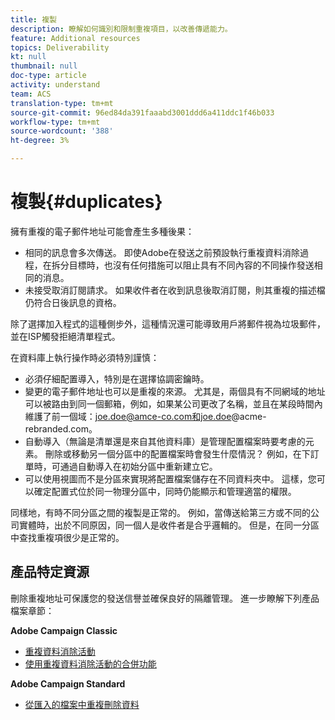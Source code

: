 ```yaml
---
title: 複製
description: 瞭解如何識別和限制重複項目，以改善傳遞能力。
feature: Additional resources
topics: Deliverability
kt: null
thumbnail: null
doc-type: article
activity: understand
team: ACS
translation-type: tm+mt
source-git-commit: 96ed84da391faaabd3001ddd6a411ddc1f46b033
workflow-type: tm+mt
source-wordcount: '388'
ht-degree: 3%

---
```



# 複製{#duplicates}

擁有重複的電子郵件地址可能會產生多種後果：

* 相同的訊息會多次傳送。 即使Adobe在發送之前預設執行重複資料消除過程，在拆分目標時，也沒有任何措施可以阻止具有不同內容的不同操作發送相同的消息。
* 未接受取消訂閱請求。 如果收件者在收到訊息後取消訂閱，則其重複的描述檔仍符合日後訊息的資格。

除了選擇加入程式的這種側步外，這種情況還可能導致用戶將郵件視為垃圾郵件，並在ISP觸發拒絕清單程式。

在資料庫上執行操作時必須特別謹慎：

* 必須仔細配置導入，特別是在選擇協調密鑰時。
* 變更的電子郵件地址也可以是重複的來源。 尤其是，兩個具有不同網域的地址可以被路由到同一個郵箱，例如，如果某公司更改了名稱，並且在某段時間內維護了前一個域：joe.doe@amce-co.com和joe.doe@acme-rebranded.com。
* 自動導入（無論是清單還是來自其他資料庫）是管理配置檔案時要考慮的元素。 刪除或移動另一個分區中的配置檔案時會發生什麼情況？ 例如，在下訂單時，可通過自動導入在初始分區中重新建立它。
* 可以使用視圖而不是分區來實現將配置檔案儲存在不同資料夾中。 這樣，您可以確定配置式位於同一物理分區中，同時仍能顯示和管理適當的權限。

同樣地，有時不同分區之間的複製是正常的。 例如，當傳送給第三方或不同的公司實體時，出於不同原因，同一個人是收件者是合乎邏輯的。 但是，在同一分區中查找重複項很少是正常的。

## 產品特定資源

刪除重複地址可保護您的發送信譽並確保良好的隔離管理。 進一步瞭解下列產品檔案章節：

**Adobe Campaign Classic**

* [重複資料消除活動](https://experienceleague.adobe.com/docs/campaign-classic/using/automating-with-workflows/targeting-activities/deduplication.html)
* [使用重複資料消除活動的合併功能](https://experienceleague.adobe.com/docs/campaign-classic/using/automating-with-workflows/use-cases/data-management/deduplication-merge.html)

**Adobe Campaign Standard**

* [從匯入的檔案中重複刪除資料](https://experienceleague.adobe.com/docs/campaign-standard/using/managing-processes-and-data/workflow-use-case/data-management/deduplicating-data-imported-file.html)